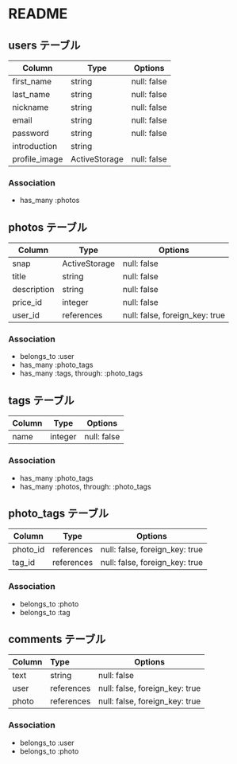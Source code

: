 # README

## users テーブル
| Column        | Type          | Options     |
| ------------  | --------------| ----------- |
| first_name    | string        | null: false |
| last_name     | string        | null: false |
| nickname      | string        | null: false |
| email         | string        | null: false |
| password      | string        | null: false |
| introduction  | string        |             |
| profile_image | ActiveStorage | null: false |

### Association
- has_many :photos


## photos テーブル
| Column      | Type          | Options                        |
| ----------- | ------------- | ------------------------------ |
| snap        | ActiveStorage | null: false                    |
| title       | string        | null: false                    |
| description | string        | null: false                    |
| price_id    | integer       | null: false                    |
| user_id     | references    | null: false, foreign_key: true |

### Association
- belongs_to :user
- has_many :photo_tags
- has_many :tags, through: :photo_tags


## tags テーブル
| Column | Type    | Options     |
| ------ | ------- | ----------- |
| name   | integer | null: false |

### Association
- has_many :photo_tags
- has_many :photos, through: :photo_tags


## photo_tags テーブル
| Column   | Type       | Options                        |
| -------- | ---------- | ------------------------------ |
| photo_id | references | null: false, foreign_key: true |
| tag_id   | references | null: false, foreign_key: true |

### Association
- belongs_to :photo
- belongs_to :tag

## comments テーブル
| Column  | Type       | Options                        |
| ------  | :--------- | ------------------------------ |
| text    | string     | null: false                    |
| user    | references | null: false, foreign_key: true |
| photo   | references | null: false, foreign_key: true |

### Association
- belongs_to :user
- belongs_to :photo